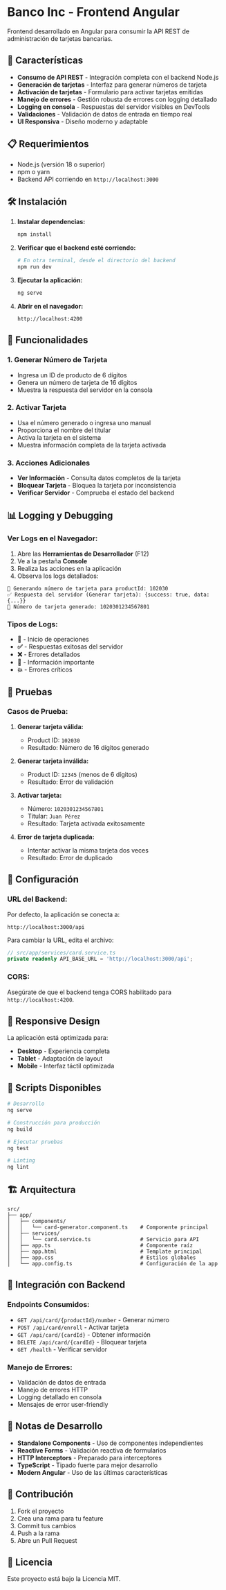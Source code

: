 # Banco Inc - Frontend Angular

Frontend desarrollado en Angular para consumir la API REST de administración de tarjetas bancarias.

## 🚀 Características

- **Consumo de API REST** - Integración completa con el backend Node.js
- **Generación de tarjetas** - Interfaz para generar números de tarjeta
- **Activación de tarjetas** - Formulario para activar tarjetas emitidas
- **Manejo de errores** - Gestión robusta de errores con logging detallado
- **Logging en consola** - Respuestas del servidor visibles en DevTools
- **Validaciones** - Validación de datos de entrada en tiempo real
- **UI Responsiva** - Diseño moderno y adaptable

## 📋 Requerimientos

- Node.js (versión 18 o superior)
- npm o yarn
- Backend API corriendo en `http://localhost:3000`

## 🛠️ Instalación

1. **Instalar dependencias:**
   ```bash
   npm install
   ```

2. **Verificar que el backend esté corriendo:**
   ```bash
   # En otra terminal, desde el directorio del backend
   npm run dev
   ```

3. **Ejecutar la aplicación:**
   ```bash
   ng serve
   ```

4. **Abrir en el navegador:**
   ```
   http://localhost:4200
   ```

## 🎯 Funcionalidades

### 1. Generar Número de Tarjeta
- Ingresa un ID de producto de 6 dígitos
- Genera un número de tarjeta de 16 dígitos
- Muestra la respuesta del servidor en la consola

### 2. Activar Tarjeta
- Usa el número generado o ingresa uno manual
- Proporciona el nombre del titular
- Activa la tarjeta en el sistema
- Muestra información completa de la tarjeta activada

### 3. Acciones Adicionales
- **Ver Información** - Consulta datos completos de la tarjeta
- **Bloquear Tarjeta** - Bloquea la tarjeta por inconsistencia
- **Verificar Servidor** - Comprueba el estado del backend

## 📊 Logging y Debugging

### Ver Logs en el Navegador:
1. Abre las **Herramientas de Desarrollador** (F12)
2. Ve a la pestaña **Console**
3. Realiza las acciones en la aplicación
4. Observa los logs detallados:

```
🔄 Generando número de tarjeta para productId: 102030
✅ Respuesta del servidor (Generar tarjeta): {success: true, data: {...}}
🎯 Número de tarjeta generado: 1020301234567801
```

### Tipos de Logs:
- **🔄** - Inicio de operaciones
- **✅** - Respuestas exitosas del servidor
- **❌** - Errores detallados
- **🎯** - Información importante
- **💥** - Errores críticos

## 🧪 Pruebas

### Casos de Prueba:

1. **Generar tarjeta válida:**
   - Product ID: `102030`
   - Resultado: Número de 16 dígitos generado

2. **Generar tarjeta inválida:**
   - Product ID: `12345` (menos de 6 dígitos)
   - Resultado: Error de validación

3. **Activar tarjeta:**
   - Número: `1020301234567801`
   - Titular: `Juan Pérez`
   - Resultado: Tarjeta activada exitosamente

4. **Error de tarjeta duplicada:**
   - Intentar activar la misma tarjeta dos veces
   - Resultado: Error de duplicado

## 🔧 Configuración

### URL del Backend:
Por defecto, la aplicación se conecta a:
```
http://localhost:3000/api
```

Para cambiar la URL, edita el archivo:
```typescript
// src/app/services/card.service.ts
private readonly API_BASE_URL = 'http://localhost:3000/api';
```

### CORS:
Asegúrate de que el backend tenga CORS habilitado para `http://localhost:4200`.

## 📱 Responsive Design

La aplicación está optimizada para:
- **Desktop** - Experiencia completa
- **Tablet** - Adaptación de layout
- **Mobile** - Interfaz táctil optimizada

## 🚀 Scripts Disponibles

```bash
# Desarrollo
ng serve

# Construcción para producción
ng build

# Ejecutar pruebas
ng test

# Linting
ng lint
```

## 🏗️ Arquitectura

```
src/
├── app/
│   ├── components/
│   │   └── card-generator.component.ts    # Componente principal
│   ├── services/
│   │   └── card.service.ts                # Servicio para API
│   ├── app.ts                             # Componente raíz
│   ├── app.html                           # Template principal
│   ├── app.css                            # Estilos globales
│   └── app.config.ts                      # Configuración de la app
```

## 🔗 Integración con Backend

### Endpoints Consumidos:
- `GET /api/card/{productId}/number` - Generar número
- `POST /api/card/enroll` - Activar tarjeta
- `GET /api/card/{cardId}` - Obtener información
- `DELETE /api/card/{cardId}` - Bloquear tarjeta
- `GET /health` - Verificar servidor

### Manejo de Errores:
- Validación de datos de entrada
- Manejo de errores HTTP
- Logging detallado en consola
- Mensajes de error user-friendly

## 📝 Notas de Desarrollo

- **Standalone Components** - Uso de componentes independientes
- **Reactive Forms** - Validación reactiva de formularios
- **HTTP Interceptors** - Preparado para interceptores
- **TypeScript** - Tipado fuerte para mejor desarrollo
- **Modern Angular** - Uso de las últimas características

## 🤝 Contribución

1. Fork el proyecto
2. Crea una rama para tu feature
3. Commit tus cambios
4. Push a la rama
5. Abre un Pull Request

## 📄 Licencia

Este proyecto está bajo la Licencia MIT.
